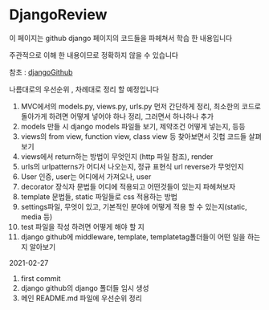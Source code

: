 # DjangoReview


이 페이지는 github django 페이지의 코드들을 파헤쳐서 학습 한 내용입니다

주관적으로 이해 한 내용이므로 정확하지 않을 수 있습니다

참초 : [djangoGithub](https://github.com/django/django)



나름대로의 우선순위 , 차례대로 정리 할 예정입니다

1. MVC에서의 models.py, views.py, urls.py 먼저 간단하게 정리, 최소한의 코드로 돌아가게 하려면 어떻게 넣어야 하나 정리, 그러면서 하나하나 추가
2. models 만들 시 django models 파일들 보기, 제약조건 어떻게 넣는지, 등등
3. views의 from view, function view, class view 등 찾아보면서 깃헙 코드들 살펴보기
4. views에서 return하는 방법이 무엇인지 (http 파일 참조), render 
5. urls의 urlpatterns가 어디서 나오는지, 정규 표현식 url reverse가 무엇인지
6. User 인증, user는 어디에서 가져오나, user
7. decorator 장식자 문법들 어디에 적용되고 어떤것들이 있는지 파헤쳐보자
8. template 문법들, static 파일들로 css 적용하는 방법
9. settings파일, 무엇이 있고, 기본적인 분야에 어떻게 적용 할 수 있는지(static, media 등)
10. test 파일을 작성 하려면 어떻게 해야 할 지
11. django github에  middleware, template, templatetag폴더들이 어떤 일을 하는지 알아보기

2021-02-27 

1. first commit
2. django github의 django 폴더들 임시 생성
3. 메인 README.md 파일에 우선순위 정리

